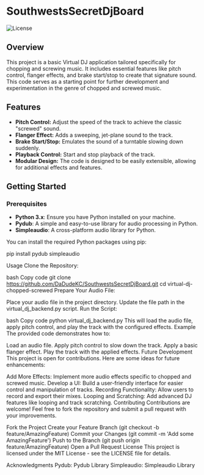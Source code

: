 # SouthwestsSecretDjBoard

![License](https://img.shields.io/badge/license-MIT-blue.svg)

## Overview

This project is a basic Virtual DJ application tailored specifically for chopping and screwing music. It includes essential features like pitch control, flanger effects, and brake start/stop to create that signature sound. This code serves as a starting point for further development and experimentation in the genre of chopped and screwed music.

## Features

- **Pitch Control:** Adjust the speed of the track to achieve the classic "screwed" sound.
- **Flanger Effect:** Adds a sweeping, jet-plane sound to the track.
- **Brake Start/Stop:** Emulates the sound of a turntable slowing down suddenly.
- **Playback Control:** Start and stop playback of the track.
- **Modular Design:** The code is designed to be easily extensible, allowing for additional effects and features.

## Getting Started

### Prerequisites

- **Python 3.x**: Ensure you have Python installed on your machine.
- **Pydub**: A simple and easy-to-use library for audio processing in Python.
- **Simpleaudio**: A cross-platform audio library for Python.

You can install the required Python packages using pip:


pip install pydub simpleaudio


Usage
Clone the Repository:

bash
Copy code
git clone https://github.com/DaDudeKC/SouthwestsSecretDjBoard.git
cd virtual-dj-chopped-screwed
Prepare Your Audio File:

Place your audio file in the project directory. Update the file path in the virtual_dj_backend.py script.
Run the Script:

bash
Copy code
python virtual_dj_backend.py
This will load the audio file, apply pitch control, and play the track with the configured effects.
Example
The provided code demonstrates how to:

Load an audio file.
Apply pitch control to slow down the track.
Apply a basic flanger effect.
Play the track with the applied effects.
Future Development
This project is open for contributions. Here are some ideas for future enhancements:

Add More Effects: Implement more audio effects specific to chopped and screwed music.
Develop a UI: Build a user-friendly interface for easier control and manipulation of tracks.
Recording Functionality: Allow users to record and export their mixes.
Looping and Scratching: Add advanced DJ features like looping and track scratching.
Contributing
Contributions are welcome! Feel free to fork the repository and submit a pull request with your improvements.

Fork the Project
Create your Feature Branch (git checkout -b feature/AmazingFeature)
Commit your Changes (git commit -m 'Add some AmazingFeature')
Push to the Branch (git push origin feature/AmazingFeature)
Open a Pull Request
License
This project is licensed under the MIT License - see the LICENSE file for details.

Acknowledgments
Pydub: Pydub Library
Simpleaudio: Simpleaudio Library
